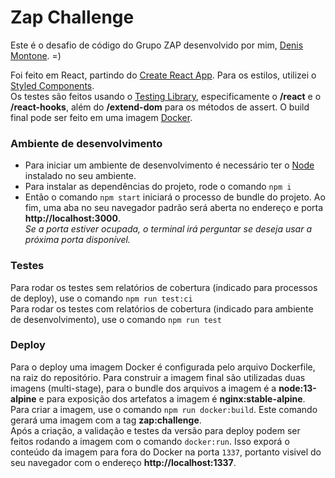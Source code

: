 
# Zap Challenge

Este é o desafio de código do Grupo ZAP desenvolvido por mim, [Denis Montone](http://github.com/dmontone). =)  
  
Foi feito em React, partindo do [Create React App](https://github.com/facebook/create-react-app). Para os estilos, utilizei o [Styled Components](https://styled-components.com/).  
Os testes são feitos usando o [Testing Library](https://testing-library.com/), especificamente o **/react** e o **/react-hooks**, além do **/extend-dom** para os métodos de assert. O build final pode ser feito em uma imagem [Docker](http://www.docker.com).  

### Ambiente de desenvolvimento

-  Para iniciar um ambiente de desenvolvimento é necessário ter o [Node](www.nodejs.org) instalado no seu ambiente.  
- Para instalar as dependências do projeto, rode o comando `npm i`  
- Então o comando `npm start` iniciará o processo de bundle do projeto. Ao fim, uma aba no seu navegador padrão será aberta no endereço e porta **http://localhost:3000**.  
*Se a porta estiver ocupada, o terminal irá perguntar se deseja usar a próxima porta disponível.*  
  
### Testes
Para rodar os testes sem relatórios de cobertura (indicado para processos de deploy), use o comando `npm run test:ci`  
Para rodar os testes com relatórios de cobertura (indicado para ambiente de desenvolvimento), use o comando `npm run test`  
  
### Deploy
Para o deploy uma imagem Docker é configurada pelo arquivo Dockerfile, na raiz do repositório. Para construir a imagem final são utilizadas duas imagens  (multi-stage), para o bundle dos arquivos a imagem é a **node:13-alpine** e para exposição dos artefatos a imagem é **nginx:stable-alpine**.  
Para criar a imagem, use o comando `npm run docker:build`. Este comando gerará uma imagem com a tag **zap:challenge**.  
Após a criação, a validação e testes da versão para deploy podem ser feitos rodando a imagem com o comando `docker:run`. Isso exporá o conteúdo da imagem para fora do Docker na porta `1337`, portanto visivel do seu navegador com o endereço **http://localhost:1337**.  